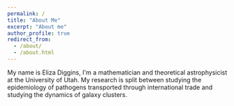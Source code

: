 ```yaml
---
permalink: /
title: "About Me"
excerpt: "About me"
author_profile: true
redirect_from: 
  - /about/
  - /about.html
---
```


My name is Eliza Diggins, I'm a mathematician and theoretical astrophysicist at the University of Utah. My research
is split between studying the epidemiology of pathogens transported through international trade and studying the dynamics of galaxy clusters. 

